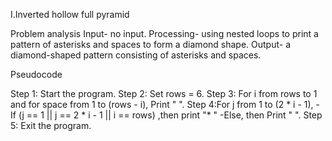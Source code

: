 I.Inverted hollow full pyramid

Problem analysis
Input- no input. 
Processing- using nested loops to print a pattern of asterisks and spaces to form a diamond shape.
Output- a diamond-shaped pattern consisting of asterisks and spaces.

Pseudocode

Step 1: Start the program.
Step 2: Set rows = 6.
Step 3: For i from rows to 1 and for space from 1 to (rows - i), Print "  ".
Step 4:For j from 1 to (2 * i - 1),
     - If (j == 1 || j == 2 * i - 1 || i == rows) ,then print "* "
      -Else, then Print "  ".
 Step 5: Exit the program.
